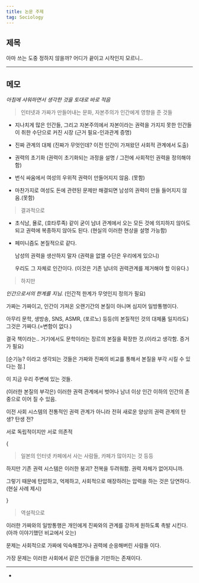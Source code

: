 ```yaml
---
title: 논문 주제
tag: Sociology
---
```




## 제목

아마 쓰는 도중 정하지 않을까? 어디가 끝이고 시작인지 모르니..



---

## 메모

_아침에 샤워하면서 생각한 것을 토대로 바로 적음_

> 인터넷과 가짜가 만들어내는 문화, 자본주의가 인간에게 영향을 준 것들

+ 지나치게 많은 인간들, 그리고 자본주의에서 자본이라는 권력을 가지지 못한 인간들이 취한 수단으로 커진 시장 (근거 필요-인과관계 증명)

+ 진짜 관계의 대체 (진짜가 무엇인데? 이전 인간이 가져왔던 사회적 관계에서 도출)
+ 권력의 초기화 (권력이 초기화되는 과정을 설명 / 그전에 사회적인 권력을 정의해야 함)
+ 번식 싸움에서 여성의 우위적 권력이 만들어지지 않음. (못함)
+ 마찬가지로 여성도 돈에 관련된 문제만 해결되면 남성의 권력이 만들 들어지지 않음.(못함)

> 결과적으로

+ 초식남, 욜로, (호타루족) 같이 굳이 남녀 관계에서 오는 모든 것에 의지하지 않아도 되고 권력에 복종하지 않아도 된다. (현실의 이러한 현상을 설명 가능함)

+ 페미니즘도 본질적으로 같다. 

  남성의 권력을 생산하지 말자 (권력을 없앨 수단은 우리에게 있으니)

  우리도 그 자체로 인간이다. (이것은 기존 남녀의 권력관계를 제거해야 할 이유다.)

> 하지만

_인간으로서의 한계를 지님._ (인간적 한계가 무엇인지 정의가 필요)

가짜는 가짜이고, 인간이 가져온 오랜기간의 본질이 아니며 심지어 일방통행이다.

아무리 문학, 생방송, SNS, ASMR, (포르노) 등등(의 본질적인 것의 대체품 일지라도) 그것은 가짜다.(=변함이 없다.)

 결국 책이라는.. 거기에서도 문학이라는 장르의 본질을 확장한 것.(이라고 생각함. 증거가 필요)

[순기능? 이라고 생각되는 것들은 가짜와 진짜의 비교를 통해서 본질을 부각 시킬 수 있다는 점.]

이 지금 우리 주변에 있는 것들.

(이러한 본질의 부각은) 이러한 권력 관계에서 벗어나 남녀 이상 인간 이하의 인간의 존중으로 이어 질 수 있음.

이전 사회 시스템의 전통적인 권력 관계가 아니라 전혀 새로운 양상의 권력 관계의 탄생? 탄생 전?

서로 독립적이지만 서로 의존적

{

> 일본의 인터넷 카페에서 사는 사람들, 카페가 많아지는 것 등등

하지만 기존 권력 시스템은 이러한 붕괴? 전복을 두려워함. 권력 자체가 없어지니까.

그렇기 때문에 탄압하고, 억제하고, 사회적으로 매장하려는 압력을 하는 것은 당연하다. (현실 사례 제시) 

}

> 역설적으로

이러한 가짜와의 일방통행은 개인에게 진짜와의 관계를 강하게 원하도록 촉발 시킨다. (아까 이야기했던 비교에서 오는)

문제는 사회적으로 가짜에 익숙해졌거나 권력에 순응해버린 사람들 이다.

가장 문제는 이러한 사회에서 같은 인간들을 기만하는 존재이다. 



---

- 

